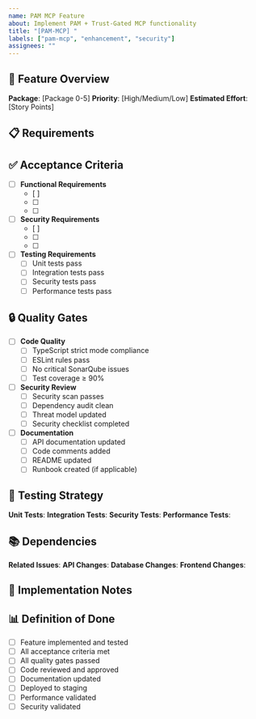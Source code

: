```yaml
---
name: PAM MCP Feature
about: Implement PAM + Trust-Gated MCP functionality
title: "[PAM-MCP] "
labels: ["pam-mcp", "enhancement", "security"]
assignees: ""
---
```


## 🎯 Feature Overview
**Package**: [Package 0-5]
**Priority**: [High/Medium/Low]
**Estimated Effort**: [Story Points]

## 📋 Requirements
<!-- Describe the feature requirements -->

## ✅ Acceptance Criteria
- [ ] **Functional Requirements**
  - [ ] 
  - [ ] 
  - [ ] 

- [ ] **Security Requirements**
  - [ ] 
  - [ ] 
  - [ ] 

- [ ] **Testing Requirements**
  - [ ] Unit tests pass
  - [ ] Integration tests pass
  - [ ] Security tests pass
  - [ ] Performance tests pass

## 🔒 Quality Gates
- [ ] **Code Quality**
  - [ ] TypeScript strict mode compliance
  - [ ] ESLint rules pass
  - [ ] No critical SonarQube issues
  - [ ] Test coverage ≥ 90%

- [ ] **Security Review**
  - [ ] Security scan passes
  - [ ] Dependency audit clean
  - [ ] Threat model updated
  - [ ] Security checklist completed

- [ ] **Documentation**
  - [ ] API documentation updated
  - [ ] Code comments added
  - [ ] README updated
  - [ ] Runbook created (if applicable)

## 🧪 Testing Strategy
**Unit Tests**: 
**Integration Tests**: 
**Security Tests**: 
**Performance Tests**: 

## 📚 Dependencies
**Related Issues**: 
**API Changes**: 
**Database Changes**: 
**Frontend Changes**: 

## 🚀 Implementation Notes
<!-- Add implementation details, design decisions, etc. -->

## 📊 Definition of Done
- [ ] Feature implemented and tested
- [ ] All acceptance criteria met
- [ ] All quality gates passed
- [ ] Code reviewed and approved
- [ ] Documentation updated
- [ ] Deployed to staging
- [ ] Performance validated
- [ ] Security validated
